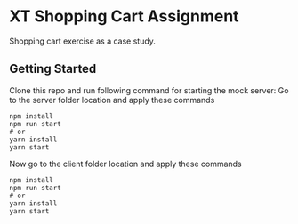 # XT Shopping Cart Assignment

Shopping cart exercise as a case study. 

## Getting Started

Clone this repo and run following command for starting the mock server:
Go to the server folder location and apply these commands
```
npm install
npm run start
# or
yarn install
yarn start
```

Now go to the client folder location and apply these commands
```
npm install
npm run start
# or
yarn install
yarn start
```
